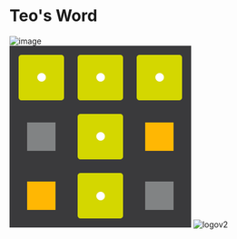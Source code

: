 # Teo's Word
![image](https://github.com/user-attachments/assets/2def0216-9092-4e15-a882-3492a623a027)<br>
![logov1](/public/images/logov1.png)
![logov2](/public/mages/logov2.png)
<br>

